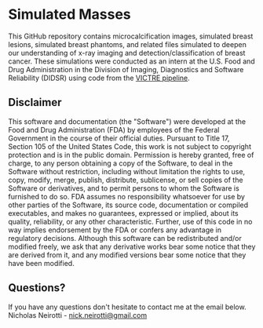 # Simulated Masses

This GitHub repository contains microcalcification images, simulated breast lesions, simulated breast phantoms, and related files simulated to deepen our understanding of x-ray imaging and detection/classification of breast cancer. These simulations were conducted as an intern at the U.S. Food and Drug Administration in the Division of Imaging, Diagnostics and Software Reliability (DIDSR) using code from the [VICTRE pipeline](https://github.com/DIDSR/VICTRE#readme).

## Disclaimer
This software and documentation (the "Software") were developed at the Food and Drug Administration (FDA) by employees of the Federal Government in the course of their official duties. Pursuant to Title 17, Section 105 of the United States Code, this work is not subject to copyright protection and is in the public domain. Permission is hereby granted, free of charge, to any person obtaining a copy of the Software, to deal in the Software without restriction, including without limitation the rights to use, copy, modify, merge, publish, distribute, sublicense, or sell copies of the Software or derivatives, and to permit persons to whom the Software is furnished to do so. FDA assumes no responsibility whatsoever for use by other parties of the Software, its source code, documentation or compiled executables, and makes no guarantees, expressed or implied, about its quality, reliability, or any other characteristic. Further, use of this code in no way implies endorsement by the FDA or confers any advantage in regulatory decisions. Although this software can be redistributed and/or modified freely, we ask that any derivative works bear some notice that they are derived from it, and any modified versions bear some notice that they have been modified.

## Questions?
If you have any questions don't hesitate to contact me at the email below. \
Nicholas Neirotti - nick.neirotti@gmail.com
